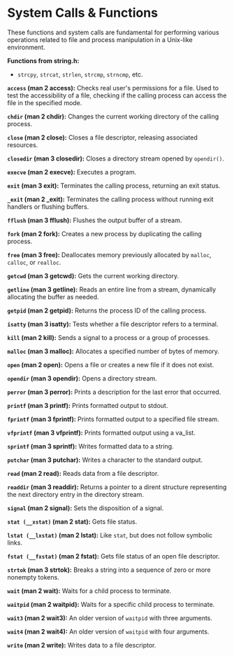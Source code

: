 # System Calls & Functions
These functions and system calls are fundamental for performing various operations related to file and process manipulation in a Unix-like environment.


**Functions from string.h:**
- `strcpy`, `strcat`, `strlen`, `strcmp`, `strncmp`, etc.

**`access` (man 2 access):**
Checks real user's permissions for a file. Used to test the accessibility of a file, checking if the calling process can access the file in the specified mode.

**`chdir` (man 2 chdir):**
Changes the current working directory of the calling process.

**`close` (man 2 close):**
Closes a file descriptor, releasing associated resources.

**`closedir` (man 3 closedir):**
Closes a directory stream opened by `opendir()`.

**`execve` (man 2 execve):**
Executes a program.

**`exit` (man 3 exit):**
Terminates the calling process, returning an exit status.

**`_exit` (man 2 _exit):**
Terminates the calling process without running exit handlers or flushing buffers.

**`fflush` (man 3 fflush):**
Flushes the output buffer of a stream.

**`fork` (man 2 fork):**
Creates a new process by duplicating the calling process.

**`free` (man 3 free):**
Deallocates memory previously allocated by `malloc`, `calloc`, or `realloc`.

**`getcwd` (man 3 getcwd):**
Gets the current working directory.

**`getline` (man 3 getline):**
Reads an entire line from a stream, dynamically allocating the buffer as needed.

**`getpid` (man 2 getpid):**
Returns the process ID of the calling process.

**`isatty` (man 3 isatty):**
Tests whether a file descriptor refers to a terminal.

**`kill` (man 2 kill):**
Sends a signal to a process or a group of processes.

**`malloc` (man 3 malloc):**
Allocates a specified number of bytes of memory.

**`open` (man 2 open):**
Opens a file or creates a new file if it does not exist.

**`opendir` (man 3 opendir):**
Opens a directory stream.

**`perror` (man 3 perror):**
Prints a description for the last error that occurred.

**`printf` (man 3 printf):**
Prints formatted output to stdout.

**`fprintf` (man 3 fprintf):**
Prints formatted output to a specified file stream.

**`vfprintf` (man 3 vfprintf):**
Prints formatted output using a va_list.

**`sprintf` (man 3 sprintf):**
Writes formatted data to a string.

**`putchar` (man 3 putchar):**
Writes a character to the standard output.

**`read` (man 2 read):**
Reads data from a file descriptor.

**`readdir` (man 3 readdir):**
Returns a pointer to a dirent structure representing the next directory entry in the directory stream.

**`signal` (man 2 signal):**
Sets the disposition of a signal.

**`stat (__xstat)` (man 2 stat):**
Gets file status.

**`lstat (__lxstat)` (man 2 lstat):**
Like `stat`, but does not follow symbolic links.

**`fstat (__fxstat)` (man 2 fstat):**
Gets file status of an open file descriptor.

**`strtok` (man 3 strtok):**
Breaks a string into a sequence of zero or more nonempty tokens.

**`wait` (man 2 wait):**
Waits for a child process to terminate.

**`waitpid` (man 2 waitpid):**
Waits for a specific child process to terminate.

**`wait3` (man 2 wait3):**
An older version of `waitpid` with three arguments.

**`wait4` (man 2 wait4):**
An older version of `waitpid` with four arguments.

**`write` (man 2 write):**
Writes data to a file descriptor.
